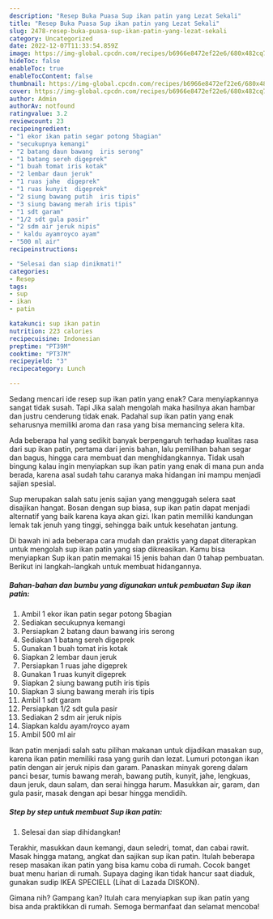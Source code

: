 ```yaml
---
description: "Resep Buka Puasa Sup ikan patin yang Lezat Sekali"
title: "Resep Buka Puasa Sup ikan patin yang Lezat Sekali"
slug: 2478-resep-buka-puasa-sup-ikan-patin-yang-lezat-sekali
category: Uncategorized
date: 2022-12-07T11:33:54.859Z
image: https://img-global.cpcdn.com/recipes/b6966e8472ef22e6/680x482cq70/sup-ikan-patin-foto-resep-utama.jpg
hideToc: false
enableToc: true
enableTocContent: false
thumbnail: https://img-global.cpcdn.com/recipes/b6966e8472ef22e6/680x482cq70/sup-ikan-patin-foto-resep-utama.jpg
cover: https://img-global.cpcdn.com/recipes/b6966e8472ef22e6/680x482cq70/sup-ikan-patin-foto-resep-utama.jpg
author: Admin
authorAv: notfound
ratingvalue: 3.2
reviewcount: 23
recipeingredient:
- "1 ekor ikan patin segar potong 5bagian"
- "secukupnya kemangi"
- "2 batang daun bawang  iris serong"
- "1 batang sereh digeprek"
- "1 buah tomat iris kotak"
- "2 lembar daun jeruk"
- "1 ruas jahe  digeprek"
- "1 ruas kunyit  digeprek"
- "2 siung bawang putih  iris tipis"
- "3 siung bawang merah iris tipis"
- "1 sdt garam"
- "1/2 sdt gula pasir"
- "2 sdm air jeruk nipis"
- " kaldu ayamroyco ayam"
- "500 ml air"
recipeinstructions:

- "Selesai dan siap dinikmati!"
categories:
- Resep
tags:
- sup
- ikan
- patin

katakunci: sup ikan patin 
nutrition: 223 calories
recipecuisine: Indonesian
preptime: "PT39M"
cooktime: "PT37M"
recipeyield: "3"
recipecategory: Lunch

---
```



Sedang mencari ide resep sup ikan patin yang enak? Cara menyiapkannya sangat tidak susah. Tapi Jika salah mengolah maka hasilnya akan hambar dan justru cenderung tidak enak. Padahal sup ikan patin yang enak seharusnya memiliki aroma dan rasa yang bisa memancing selera kita.


Ada beberapa hal yang sedikit banyak berpengaruh terhadap kualitas rasa dari sup ikan patin, pertama dari jenis bahan, lalu pemilihan bahan segar dan bagus, hingga cara membuat dan menghidangkannya. Tidak usah bingung kalau ingin menyiapkan sup ikan patin yang enak di mana pun anda berada, karena asal sudah tahu caranya maka hidangan ini mampu menjadi sajian spesial.

Sup merupakan salah satu jenis sajian yang menggugah selera saat disajikan hangat. Bosan dengan sup biasa, sup ikan patin dapat menjadi alternatif yang baik karena kaya akan gizi. Ikan patin memiliki kandungan lemak tak jenuh yang tinggi, sehingga baik untuk kesehatan jantung.


Di bawah ini ada beberapa cara mudah dan praktis yang dapat diterapkan untuk mengolah sup ikan patin yang siap dikreasikan. Kamu bisa menyiapkan Sup ikan patin memakai 15 jenis bahan dan 0 tahap pembuatan. Berikut ini langkah-langkah untuk membuat hidangannya.

<!--inarticleads1-->

##### Bahan-bahan dan bumbu yang digunakan untuk pembuatan Sup ikan patin:

1. Ambil 1 ekor ikan patin segar potong 5bagian
1. Sediakan secukupnya kemangi
1. Persiapkan 2 batang daun bawang  iris serong
1. Sediakan 1 batang sereh digeprek
1. Gunakan 1 buah tomat iris kotak
1. Siapkan 2 lembar daun jeruk
1. Persiapkan 1 ruas jahe  digeprek
1. Gunakan 1 ruas kunyit  digeprek
1. Siapkan 2 siung bawang putih  iris tipis
1. Siapkan 3 siung bawang merah iris tipis
1. Ambil 1 sdt garam
1. Persiapkan 1/2 sdt gula pasir
1. Sediakan 2 sdm air jeruk nipis
1. Siapkan  kaldu ayam/royco ayam
1. Ambil 500 ml air


Ikan patin menjadi salah satu pilihan makanan untuk dijadikan masakan sup, karena ikan patin memiliki rasa yang gurih dan lezat. Lumuri potongan ikan patin dengan air jeruk nipis dan garam. Panaskan minyak goreng dalam panci besar, tumis bawang merah, bawang putih, kunyit, jahe, lengkuas, daun jeruk, daun salam, dan serai hingga harum. Masukkan air, garam, dan gula pasir, masak dengan api besar hingga mendidih. 

<!--inarticleads2-->

##### Step by step untuk membuat Sup ikan patin:


1. Selesai dan siap dihidangkan!

Terakhir, masukkan daun kemangi, daun seledri, tomat, dan cabai rawit. Masak hingga matang, angkat dan sajikan sup ikan patin. Itulah beberapa resep masakan ikan patin yang bisa kamu coba di rumah. Cocok banget buat menu harian di rumah. Supaya daging ikan tidak hancur saat diaduk, gunakan sudip IKEA SPECIELL (Lihat di Lazada DISKON). 

Gimana nih? Gampang kan? Itulah cara menyiapkan sup ikan patin yang bisa anda praktikkan di rumah. Semoga bermanfaat dan selamat mencoba!
